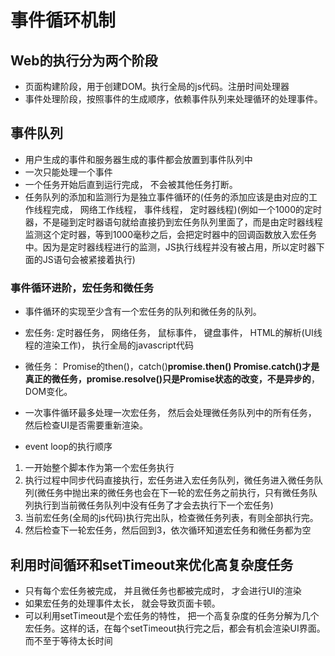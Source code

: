 # 事件循环机制

## Web的执行分为两个阶段

* 页面构建阶段，用于创建DOM。执行全局的js代码。注册时间处理器
* 事件处理阶段，按照事件的生成顺序，依赖事件队列来处理循环的处理事件。

## 事件队列

* 用户生成的事件和服务器生成的事件都会放置到事件队列中
* 一次只能处理一个事件
* 一个任务开始后直到运行完成， 不会被其他任务打断。
* 任务队列的添加和监测行为是独立事件循环的(任务的添加应该是由对应的工作线程完成， 网络工作线程， 事件线程， 定时器线程)(例如一个1000的定时器，不是碰到定时器语句就给直接扔到宏任务队列里面了，而是由定时器线程监测这个定时器，等到1000毫秒之后，会把定时器中的回调函数放入宏任务中。因为是定时器线程进行的监测，JS执行线程并没有被占用，所以定时器下面的JS语句会被紧接着执行)

### 事件循环进阶，宏任务和微任务

* 事件循环的实现至少含有一个宏任务的队列和微任务的队列。
* 宏任务: 定时器任务， 网络任务， 鼠标事件， 键盘事件， HTML的解析(UI线程的渲染工作)， 执行全局的javascript代码
* 微任务： Promise的then()，catch()**promise.then() Promise.catch()才是真正的微任务，promise.resolve()只是Promise状态的改变，不是异步的**， DOM变化。
* 一次事件循环最多处理一次宏任务， 然后会处理微任务队列中的所有任务， 然后检查UI是否需要重新渲染。

* event loop的执行顺序

1. 一开始整个脚本作为第一个宏任务执行
2. 执行过程中同步代码直接执行，宏任务进入宏任务队列，微任务进入微任务队列(微任务中抛出来的微任务也会在下一轮的宏任务之前执行，只有微任务队列执行到当前微任务队列中没有任务了才会去执行下一个宏任务)
3. 当前宏任务(全局的js代码)执行完出队，检查微任务列表，有则全部执行完。
4. 然后检查下一轮宏任务，然后回到3，依次循环知道宏任务和微任务都为空

## 利用时间循环和setTimeout来优化高复杂度任务

* 只有每个宏任务被完成， 并且微任务也都被完成时， 才会进行UI的渲染
* 如果宏任务的处理事件太长， 就会导致页面卡顿。
* 可以利用setTimeout是个宏任务的特性， 把一个高复杂度的任务分解为几个宏任务。这样的话，在每个setTimeout执行完之后，都会有机会渲染UI界面。而不至于等待太长时间